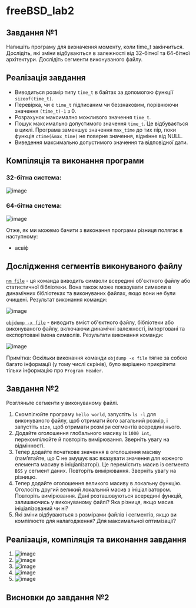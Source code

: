 # freeBSD_lab2
## Завдання №1
Напишіть програму для визначення моменту, коли time_t закінчиться. Дослідіть, які зміни відбуваються в залежності від 32-бітної та 64-бітної архітектури. Дослідіть сегменти виконуваного файлу.
## Реалізація завдання
- Виводиться розмір типу `time_t` в байтах за допомогою функції `sizeof(time_t)`.
- Перевірка, чи є `time_t` підписаним чи беззнаковим, порівнюючи значення `(time_t)-1` з 0.
- Розрахунок максимално можливого значення `time_t`.
- Пошук максимально допустимого значення `time_t`. Це відбувається в циклі. Програма заменшує значення `max_time` до тих пір, поки функція `ctime(&max_time)` не поверне значення, відмінне від NULL.
- Виведення максимально допустимого значення та відповідної дати.
## Компіляція та виконання програми
### 32-бітна система:
![image](https://github.com/user-attachments/assets/f7a9707c-e251-4e35-8713-890d44b27165)

### 64-бітна система:
![image](https://github.com/user-attachments/assets/18f040c2-9fc7-4b63-8e7a-4b70799efb52)

Отже, як ми можемо бачити з виконання програми різниця полягає в наступному:
+ асвіф
## Дослідження сегментів виконуваного файлу
[`nm file`](http://silmor.de/qtstuff.proginfo.php) - ця команда виводить символи всередині об'єктного файлу або статистичної бібліотеки. Вона також може показувати символи в динамічних бібліотеках та виконуваних файлах, якщо вони не були очищені. Результат виконання команди:

![image](https://github.com/user-attachments/assets/4222f64f-e53c-4fb6-89af-ed5eccca4b7a)

[`objdump -x file`](http://silmor.de/qtstuff.proginfo.php) - виводить вміст об'єктного файлу, бібліотеки або виконуваного файлу, включаючи динамічні залежності, імпортовані та експортовані імена символів. Результати виконання команди:

![image](https://github.com/user-attachments/assets/8b0f46a7-9ec2-4f01-be2c-ce4fb8aaeb40)

Примітка: Оскільки виконання команди `objdump -x file` тягне за собою багато інформації (у тому числі скрінів), було вирішено прикріпити тільки інформацію про `Program Header`.

## Завдання №2
Розгляньте сегменти у виконуваному файлі.
1. Скомпілюйте програму `hello world`, запустіть `ls -l` для виконуваного файлу, щоб отримати його загальний розмір, і запустіть `size`, щоб отримати розміри сегментів всередині нього.
2. Додайте оголошення глобального масиву із `1000 int`, перекомпілюйте й повторіть вимірювання. Зверніть увагу на відмінності.
3. Тепер додайте початкове значення в оголошення масиву (пам’ятайте, що C не змушує вас вказувати значення для кожного елемента масиву в ініціалізаторі). Це перемістить масив із сегмента `BSS` у сегмент даних. Повторіть вимірювання. Зверніть увагу на різницю.
4. Тепер додайте оголошення великого масиву в локальну функцію. Оголосіть другий великий локальний масив з ініціалізатором. Повторіть вимірювання. Дані розташовуються всередині функцій, залишаючись у виконуваному файлі? Яка різниця, якщо масив ініціалізований чи ні?
5. Які зміни відбуваються з розмірами файлів і сегментів, якщо ви компілюєте для налагодження? Для максимальної оптимізації?
## Реалізація, компіляція та виконання завдання
1. ![image](https://github.com/user-attachments/assets/2cf83e6d-473a-470c-b80a-6bb0072c6f1a)
2. ![image](https://github.com/user-attachments/assets/960a27f1-fec1-4bd0-8587-4be9e0305ad0)
3. ![image](https://github.com/user-attachments/assets/dccbff51-6a21-4601-a3b6-13174fd90129)
4. ![image](https://github.com/user-attachments/assets/9074d4bc-1cbb-457f-bf6a-a1e36e669c0b)
5. ![image](https://github.com/user-attachments/assets/072c8f5b-85cc-417b-8690-be387ae7675c)
## Висновки до завдання №2
